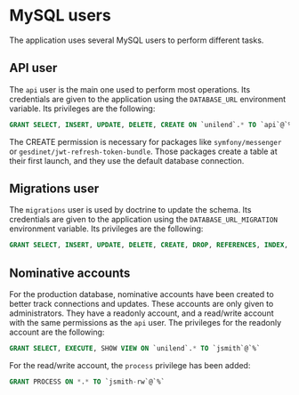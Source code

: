 # MySQL users

The application uses several MySQL users to perform different tasks.

## API user

The `api` user is the main one used to perform most operations.
Its credentials are given to the application using the `DATABASE_URL` environment variable.
Its privileges are the following:

```sql
GRANT SELECT, INSERT, UPDATE, DELETE, CREATE ON `unilend`.* TO `api`@`%`
```

The CREATE permission is necessary for packages like `symfony/messenger` or `gesdinet/jwt-refresh-token-bundle`.
Those packages create a table at their first launch, and they use the default database connection.

## Migrations user

The `migrations` user is used by doctrine to update the schema.
Its credentials are given to the application using the `DATABASE_URL_MIGRATION` environment variable.
Its privileges are the following:

```sql
GRANT SELECT, INSERT, UPDATE, DELETE, CREATE, DROP, REFERENCES, INDEX, ALTER, LOCK TABLES ON `unilend`.* TO `migrations`@`%`
```

## Nominative accounts

For the production database, nominative accounts have been created to better track connections and updates. These accounts are
only given to administrators. They have a readonly account, and a read/write account with the same permissions as the `api` user.
The privileges for the readonly account are the following:

```sql
GRANT SELECT, EXECUTE, SHOW VIEW ON `unilend`.* TO `jsmith`@`%`
```

For the read/write account, the `process` privilege has been added:

```sql
GRANT PROCESS ON *.* TO `jsmith-rw`@`%`
```

